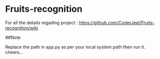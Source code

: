# Fruits-recognition

For all the details regading project : https://github.com/CoderJeel/Fruits-recognition/wiki

##Note

Replace the path in app.py as per your local system path then run it. cheers...
